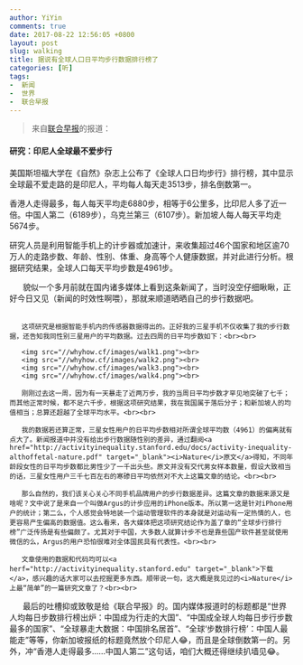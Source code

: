 ```yaml
---
author: YiYin
comments: true
date: 2017-08-22 12:56:05 +0800
layout: post
slug: walking
title: 据说有全球人口日平均步行数据排行榜了
categories: [听]
tags:
-  新闻
-  世界
-  联合早报
---
```


<blockquote>来自<a href="http://www.zaobao.com.sg/news/sea/story20170822-788981" target="_blank">联合早报</a>的报道：</blockquote>

#### 研究：印尼人全球最不爱步行

美国斯坦福大学在《自然》杂志上公布了《全球人口日均步行》排行榜，其中显示全球最不爱走路的是印尼人，平均每人每天走3513步，排名倒数第一。

香港人走得最多，每人每天平均走6880步，相等于6公里多，比印尼人多了近一倍。中国人第二（6189步），乌克兰第三（6107步）。新加坡人每人每天平均走5674步。

研究人员是利用智能手机上的计步器或加速计，来收集超过46个国家和地区逾70万人的走路步数、年龄、性别、体重、身高等个人健康数据，并对此进行分析。根据研究结果，全球人口每天平均步数是4961步。

<div class="commentsonquote">
        <div class="yiyin">
       貌似一个多月前就在国内诸多媒体上看到这条新闻了，当时没空仔细瞅瞅，正好今日又见（新闻的时效性啊喂），那就来顺道晒晒自己的步行数据吧。<br><br>

       这项研究是根据智能手机内的传感器数据得出的。正好我的三星手机不仅收集了我的步行数据，还告知我同性别三星用户的平均数据。过去四周的日平均步数如下：<br><br>

       <img src="//whyhow.cf/images/walk1.png"><br>
       <img src="//whyhow.cf/images/walk2.png"><br>
       <img src="//whyhow.cf/images/walk3.png"><br>
       <img src="//whyhow.cf/images/walk4.png"><br>

       刚刚过去这一周，因为有一天暴走了近两万步，我的当周日平均步数才罕见地突破了七千；而其他正常时候，都不足六千步，根据这项研究结果，我在我国属于落后分子；和新加坡人的均值相当；总算还超越了全球平均水平。<br><br>

       我的数据若还算正常，三星女性用户的日平均步数相对所谓全球平均数（4961）的偏离就有点大了。新闻报道中并没有给出步行数据随性别的差异，通过翻阅<a href="http://activityinequality.stanford.edu/docs/activity-inequality-althoffetal-nature.pdf" target="_blank"><i>Nature</i>原文</a>得知，不同年龄段女性的日平均步数都比男性少了一千出头些。原文并没有交代男女样本数量，假设大致相当的话，三星女性用户三千七百左右的寒碜日平均依然对不大上这篇文章的结论。<br><br>

       那么自然的，我们该关心关心不同手机品牌用户的步行数据差异。这篇文章的数据来源又是啥呢？文中说了是来自一个叫做Argus的计步应用的iPhone版本。所以第一这是针对iPhone用户的统计；第二么，个人感觉会特地装一个运动管理软件的本身就是对运动有一定热情的人，也更容易产生偏高的数据值。这么看来，各大媒体把这项研究结论作为盖了章的“全球步行排行榜”广泛传扬是有些偏颇了。尤其对于中国，大多数人就算计步不也是靠些国产软件甚至就使用微信的么，Argus的用户恐怕很难对全体国民具有代表性。<br><br>

       文章使用的数据和代码均可以<a herf="http://activityinequality.stanford.edu" target="_blank">下载</a>，感兴趣的话大家可以去挖掘更多东西。顺带说一句，这大概是我见过的<i>Nature</i>上最“简单”的一篇研究文章了？<br><br>
       
       最后的吐槽抑或致敬是给《联合早报》的。国内媒体报道时的标题都是“世界人均每日步数排行榜出炉：中国成为行走的大国”、“中国成全球人均每日步行步数最多的国家”、“全球暴走大数据：中国排名居首”、“全球‘步数排行榜’：中国人最能走”等等，你新加坡报纸的标题竟然放个印尼人😂，而且是全球倒数第一的。另外，冲“香港人走得最多……中国人第二”这句话，咱们大概还得继续扒墙见😂。
       </div>
</div>
